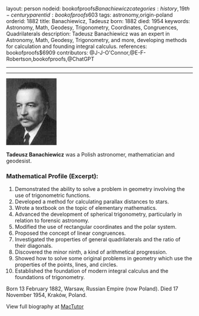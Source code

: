 layout: person
nodeid: bookofproofs$Banachiewicz
categories: history,19th-century
parentid: bookofproofs$603
tags: astronomy,origin-poland
orderid: 1882
title: Banachiewicz, Tadeusz
born: 1882
died: 1954
keywords: Astronomy, Math, Geodesy, Trigonometry, Coordinates, Congruences, Quadrilaterals
description: Tadeusz Banachiewicz was an expert in Astronomy, Math, Geodesy, Trigonometry, and more, developing methods for calculation and founding integral calculus.
references: bookofproofs$6909
contributors: @J-J-O'Connor,@E-F-Robertson,bookofproofs,@ChatGPT

---



---

![Banachiewicz.jpg](https://github.com/bookofproofs/bookofproofs.github.io/blob/main/_sources/_assets/images/portraits/Banachiewicz.jpg?raw=true)

**Tadeusz Banachiewicz** was a Polish astronomer, mathematician and geodesist.

### Mathematical Profile (Excerpt):
1. Demonstrated the ability to solve a problem in geometry involving the use of trigonometric functions.
2. Developed a method for calculating parallax distances to stars.
3. Wrote a textbook on the topic of elementary mathematics.
4. Advanced the development of spherical trigonometry, particularly in relation to forensic astronomy.
5. Modified the use of rectangular coordinates and the polar system.
6. Proposed the concept of linear congruences.
7. Investigated the properties of general quadrilaterals and the ratio of their diagonals.
8. Discovered the minor ninth, a kind of arithmetical progression.
9. Showed how to solve some original problems in geometry which use the properties of the points, lines, and circles.
10. Established the foundation of modern integral calculus and the foundations of trigonometry.

Born 13 February 1882, Warsaw, Russian Empire (now Poland). Died 17 November 1954, Kraków, Poland.

View full biography at [MacTutor](https://mathshistory.st-andrews.ac.uk/Biographies/Banachiewicz/)
